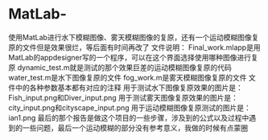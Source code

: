 # MatLab-
使用MatLab进行水下模糊图像、雾天模糊图像的复原，还有一个运动模糊图像复原的文件但是效果很烂，等后面有时间再改了
文件说明：
Final_work.mlapp是用MatLab的appdesigner写的一个程序，可以在这个界面选择使用哪种图像进行复原
dynamic_test.m就是测试的那个效果巨差的运动模糊图像复原的代码
water_test.m是水下图像复原的文件
fog_work.m是雾天模糊图像复原的文件
文件中的各种参数基本都有对应的注释
用于测试水下图像复原效果的图片是：Fish_input.png和Diver_input.png
用于测试雾天图像复原效果的图片是：city_input.png和cityscape_input.png
用于运动模糊图像复原测试的图片是：ian1.png
最后的那个报告是做这个项目的一些步骤，涉及到的公式以及过程中遇到的一些问题，最后一个运动模糊的部分没有参考意义，我做的时候有点蒙圈
